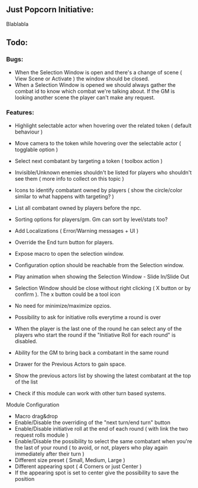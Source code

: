 ## Just Popcorn Initiative:

Blablabla

## Todo:

### Bugs:

- When the Selection Window is open and there's a change of scene ( View Scene or Activate ) the window should be closed.
- When a Selection Window is opened we should always gather the combat id to know which combat we're talking about. If the GM is looking another scene the player can't make any request.

### Features:

- Highlight selectable actor when hovering over the related token ( default behaviour )
- Move camera to the token while hovering over the selectable actor ( togglable option )
- Select next combatant by targeting a token ( toolbox action )
- Invisible/Unknown enemies shouldn't be listed for players who shouldn't see them ( more info to collect on this topic )
- Icons to identify combatant owned by players ( show the circle/color similar to what happens with targeting? )
- List all combatant owned by players before the npc.
- Sorting options for players/gm. Gm can sort by level/stats too?

- Add Localizations ( Error/Warning messages + UI )

- Override the End turn button for players.
- Expose macro to open the selection window.
- Configuration option should be reachable from the Selection window.

- Play animation when showing the Selection Window - Slide In/Slide Out
- Selection Window should be close without right clicking ( X button or by confirm ). The x button could be a tool icon
- No need for minimize/maximize opzios.
- Possibility to ask for initiative rolls everytime a round is over
- When the player is the last one of the round he can select any of the players who start the round if the "Initiative Roll for each round" is disabled. 

- Ability for the GM to bring back a combatant in the same round
- Drawer for the Previous Actors to gain space.
- Show the previous actors list by showing the latest combatant at the top of the list

- Check if this module can work with other turn based systems.

Module Configuration
- Macro drag&drop
- Enable/Disable the overriding of the "next turn/end turn" button
- Enable/Disable initiative roll at the end of each round ( with link the two request rolls module )
- Enable/Disable the possibility to select the same combatant when you're the last of your round ( to avoid, or not, players who play again immediately after their turn )
- Different size preset ( Small, Medium, Large )
- Different appearing spot ( 4 Corners or just Center )
- If the appearing spot is set to center give the possibility to save the position
